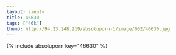 ```yaml
--- 
layout: sieutv
title: 46630
tags: ["46k"]
thumb: http://94.23.248.219/absoluporn-1/image/002/46630.jpg
---
```

{% include absoluporn key="46630" %} 
